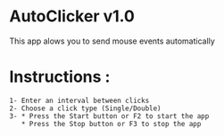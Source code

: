 # AutoClicker v1.0
This app alows you to send mouse events automatically 

# Instructions :
    1- Enter an interval between clicks
    2- Choose a click type (Single/Double)
    3- * Press the Start button or F2 to start the app
       * Press the Stop button or F3 to stop the app
      
